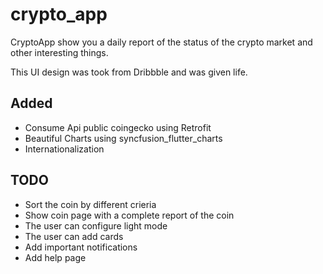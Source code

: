# crypto_app

CryptoApp show you a daily report of the status of the crypto market
and other interesting things.

This UI design was took from Dribbble and was given life.

## Added

- Consume Api public coingecko using Retrofit
- Beautiful Charts using syncfusion_flutter_charts
- Internationalization 

## TODO

- Sort the coin by different crieria
- Show coin page with a complete report of the coin
- The user can configure light mode
- The user can add cards
- Add important notifications
- Add help page
